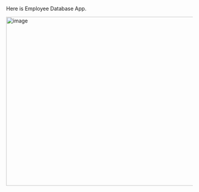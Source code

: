 Here is Employee Database App.

<img width="782" height="456" alt="image" src="https://github.com/user-attachments/assets/2b45da70-4877-4f20-8afb-5f7b7642b86f" />
